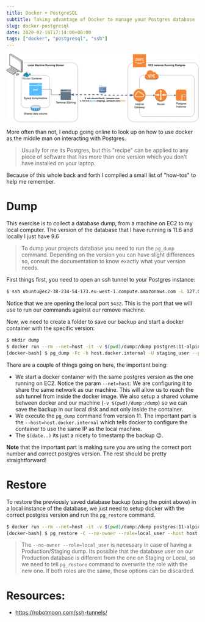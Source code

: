 ```yaml
---
title: Docker + PostgreSQL
subtitle: Taking advantage of Docker to manage your Postgres database
slug: docker-postgresql
date: 2020-02-18T17:14:00+00:00
tags: ["docker", "postgresql", "ssh"]
---
```



![Docker SSH Tunnel to AWS EC2 Instance](docker+postgres.png)

More often than not, I endup going online to look up on how to use docker as the middle man on interacting with Postgres.
> Usually for me its Postgres, but this "recipe" can be applied to any piece of software that has more than one version which you don't have installed on your laptop.

Because of this whole back and forth I compiled a small list of "how-tos" to help me remember.

# Dump

This exercise is to collect a database dump, from a machine on EC2 to my local computer. The version of the database that I have running is 11.6 and locally I just have 9.6

> To dump your projects database you need to run the ```pg_dump``` command. Depending on the version you can have slight differences so, consult the documentation to know exactly what your version needs.

First things first, you need to open an ssh tunnel to your Postgres instance:

```bash
$ ssh ubuntu@ec2-38-234-54-173.eu-west-1.compute.amazonaws.com -L 127.0.0.1:5432:staging.iisdj13.eu-west-1.rds.amazonaws.com:5432
```

Notice that we are opening the local port `5432`. This is the port that we will use to run our commands against our remove machine.

Now, we need to create a folder to save our backup and start a docker container with the specific version:

```bash
$ mkdir dump
$ docker run --rm --net=host -it -v $(pwd)/dump:/dump postgres:11-alpine /bin/bash
[docker-bash] $ pg_dump -Fc -h host.docker.internal -U staging_user --port 5432 --dbname staging_db > dump/staging_db_$(date +%Y-%m-%d).dump
```

There are a couple of things going on here, the important being:
* We start a docker container with the same postgres version as the one running on EC2. Notice the param `--net=host`: We are configuring it to share the same network as our machine. This will allow us to reach the ssh tunnel from inside the docker image. We also setup a shared volume between docker and our machine (`-v $(pwd)/dump:/dump`) so we can save the backup in our local disk and not only inside the container.
* We execute the `pg_dump` command from version 11. The important part is the `--host=host.docker.internal` which tells docker to configure the container to use the same IP as the local machine.
* The `$(date..)` its just a nicety to timestamp the backup 😉.


**Note** that the important part is making sure you are using the correct port number and correct postgres version. The rest should be pretty straightforward!

# Restore

To restore the previously saved database backup (using the point above) in a local instance of the database, we just need to setup docker with the correct postgres version and run the `pg_restore` command.


```bash
$ docker run --rm --net=host -it -v $(pwd)/dump:/dump postgres:11-alpine /bin/bash
[docker-bash] $ pg_restore -C --no-owner --role=local_user --host host.docker.internal --port 5432 --dbname local_db -U local_user staging_db_2020-02-21.dump
```

> The ```--no-owner --role=local_user``` is necessary in case of having a Production/Staging dump.
> Its possible that the database user on our Production database is different from the one on Staging or Local, so we need to tell `pg_restore` command to overwrite the role with the new one. If both roles are the same, those options can be discarded.


# Resources:

* https://robotmoon.com/ssh-tunnels/

